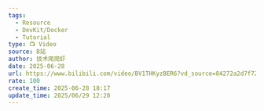 ```yaml
---
tags:
  - Resource
  - DevKit/Docker
  - Tutorial
type: 📺 Video
source: B站
author: 技术爬爬虾
date: 2025-06-28
url: https://www.bilibili.com/video/BV1THKyzBER6?vd_source=84272a2d7f72158b38778819be5bc6ad
rate: 100
create_time: 2025-06-28 18:17
update_time: 2025/06/29 12:20
---
```

